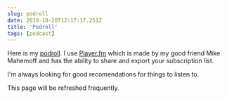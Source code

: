 ```yaml
---
slug: podroll
date: 2019-10-20T12:17:17.251Z
title: 'Podroll'
tags: [podcast]
---
```


Here is my [podroll](https://player.fm/pkinlan/fm.opml). I use [Player.fm](https://player.fm) which is made by my good friend Mike Mahemoff and has the ability to share and export your subscription list.

I'm always looking for good recomendations for things to listen to.

This page will be refreshed frequently.

<!-- POD REFRESH check podroll.js in the root -->

